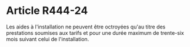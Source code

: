 # Article R444-24

<div align='left'>Les aides à l'installation ne peuvent être octroyées qu'au titre des prestations soumises aux tarifs et pour une durée maximum de trente-six mois suivant celui de l'installation. <br/><br/><br/></div>